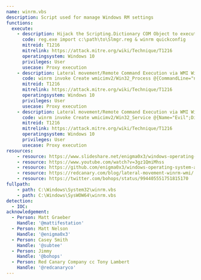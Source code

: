```yaml
---
name: winrm.vbs
description: Script used for manage Windows RM settings
functions:
  execute:
    - description: Hijack the Scripting.Dictionary COM Object to execute remote scriptlet (SCT) code.
      code: reg.exe import c:\path\to\Slmgr.reg & winrm quickconfig
      mitreid: T1216
      mitrelink: https://attack.mitre.org/wiki/Technique/T1216
      operatingsystem: Windows 10
      privileges: User
      usecase: Proxy execution
    - description: Lateral movement/Remote Command Execution via WMI Win32_Process class over the WinRM protocol
      code: winrm invoke Create wmicimv2/Win32_Process @{CommandLine="notepad.exe"} -r:http://target:5985
      mitreid: T1216
      mitrelink: https://attack.mitre.org/wiki/Technique/T1216
      operatingsystem: Windows 10
      privileges: User
      usecase: Proxy execution
    - description: Lateral movement/Remote Command Execution via WMI Win32_Service class over the WinRM protocol
      code: winrm invoke Create wmicimv2/Win32_Service @{Name="Evil";DisplayName="Evil";PathName="cmd.exe /k c:\windows\system32\notepad.exe"} -r:http://acmedc:5985   \nwinrm invoke StartService wmicimv2/Win32_Service?Name=Evil -r:http://acmedc:5985
      mitreid: T1216
      mitrelink: https://attack.mitre.org/wiki/Technique/T1216
      operatingsystem: Windows 10
      privileges: User
      usecase: Proxy execution
resources:
    - resource: https://www.slideshare.net/enigma0x3/windows-operating-system-archaeology
    - resource: https://www.youtube.com/watch?v=3gz1QmiMhss
    - resource: https://github.com/enigma0x3/windows-operating-system-archaeology
    - resource: https://redcanary.com/blog/lateral-movement-winrm-wmi/
    - resource: https://twitter.com/bohops/status/994405551751815170
fullpath:
    - path: C:\Windows\System32\winrm.vbs
    - path: C:\Windows\SysWOW64\winrm.vbs
detection:
  - IOC: 
acknowledgement:
  - Person: Matt Graeber
    Handle: '@mattifestation'
  - Person: Matt Nelson
    Handle: '@enigma0x3'
  - Person: Casey Smith
    Handle: '@subtee'
  - Person: Jimmy
    Handle: '@bohops'
  - Person: Red Canary Company cc Tony Lambert
    Handle: '@redcanaryco'
---
```

